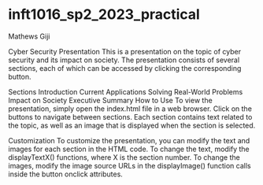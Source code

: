 # inft1016_sp2_2023_practical

Mathews Giji
 
Cyber Security Presentation
This is a presentation on the topic of cyber security and its impact on society. The presentation consists of several sections, each of which can be accessed by clicking the corresponding button.

Sections
Introduction
Current Applications
Solving Real-World Problems
Impact on Society
Executive Summary
How to Use
To view the presentation, simply open the index.html file in a web browser. Click on the buttons to navigate between sections. Each section contains text related to the topic, as well as an image that is displayed when the section is selected.

Customization
To customize the presentation, you can modify the text and images for each section in the HTML code. To change the text, modify the displayTextX() functions, where X is the section number. To change the images, modify the image source URLs in the displayImage() function calls inside the button onclick attributes.
